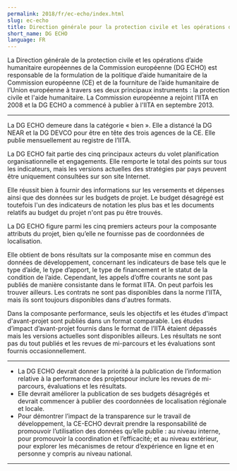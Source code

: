 ```yaml
---
permalink: 2018/fr/ec-echo/index.html
slug: ec-echo
title: Direction générale pour la protection civile et les opérations d’aide humanitaire européennes de la Commission européenne (DG ECHO)
short_name: DG ECHO
language: FR
---
```


La Direction générale de la protection civile et les opérations d’aide humanitaire européennes de la Commission européenne (DG ECHO) est responsable de la formulation de la politique d’aide humanitaire de la Commission européenne (CE) et de la fourniture de l’aide humanitaire de l’Union européenne à travers ses deux principaux instruments : la protection civile et l'aide humanitaire. La Commission européenne a rejoint l’IITA en 2008 et la DG ECHO a commencé à publier à l'IITA en septembre 2013.

---

La DG ECHO demeure dans la catégorie « bien ». Elle a distancé la DG NEAR et la DG DEVCO pour être en tête des trois agences de la CE. Elle publie mensuellement au registre de l’IITA.

La DG ECHO fait partie des cinq principaux acteurs du volet planification organisationnelle et engagements. Elle remporte le total des points sur tous les indicateurs, mais les versions actuelles des stratégies par pays peuvent être uniquement consultées sur son site Internet.

Elle réussit bien à fournir des informations sur les versements et dépenses ainsi que des données sur les budgets de projet. Le budget désagrégé est toutefois l'un des indicateurs de notation les plus bas et les documents relatifs au budget du projet n'ont pas pu être trouvés.

La DG ECHO figure parmi les cinq premiers acteurs pour la composante attributs du projet, bien qu’elle ne fournisse pas de coordonnées de localisation.

Elle obtient de bons résultats sur la composante mise en commun des données de développement, concernant les indicateurs de base tels que le type d’aide, le type d’apport, le type de financement et le statut de la condition de l’aide. Cependant, les appels d’offre courants ne sont pas publiés de manière consistante dans le format IITA. On peut parfois les trouver ailleurs. Les contrats ne sont pas disponibles dans la norme l’IITA, mais ils sont toujours disponibles dans d'autres formats.

Dans la composante performance, seuls les objectifs et les études d'impact d'avant-projet sont publiés dans un format comparable. Les études d’impact d’avant-projet fournis dans le format de l’IITA étaient dépassés mais les versions actuelles sont disponibles ailleurs. Les résultats ne sont pas du tout publiés et les revues de mi-parcours et les évaluations sont fournis occasionnellement.

---

 * La DG ECHO devrait donner la priorité à la publication de l’information relative à la performance des projetspour inclure les revues de mi-parcours, évaluations et les résultats.
 * Elle devrait améliorer la publication de ses budgets désagrégés et devrait commencer à publier des coordonnées de localisation régionale et locale.
 * Pour démontrer l’impact de la transparence sur le travail de développement, la CE-ECHO devrait prendre la responsabilité de promouvoir l’utilisation des données qu’elle publie : au niveau interne, pour promouvoir la coordination et l’efficacité; et au niveau extérieur, pour explorer les mécanismes de retour d’expérience en ligne et en personne y compris au niveau national.

---
